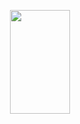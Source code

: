 <p align="center">
  <img align="center" width = "96.25px" height = "166.25px" src="https://media4.giphy.com/media/ge8V1m6LFNyBg9sIHV/giphy.gif?cid=790b761102e1eb8dd37a409e0652a19e4884cb0c3d87eff2&rid=giphy.gif&ct=s"> 
</p>
